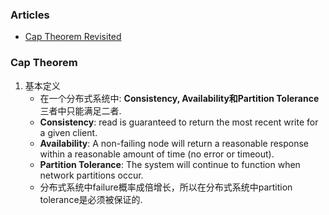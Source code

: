 ### Articles
* [Cap Theorem Revisited](http://robertgreiner.com/2014/08/cap-theorem-revisited/)
### Cap Theorem
1. 基本定义
	* 在一个分布式系统中: **Consistency, Availability和Partition Tolerance**三者中只能满足二者.
	* **Consistency**: read is guaranteed to return the most recent write for a given client.
	* **Availability**: A non-failing node will return a reasonable response within a reasonable amount of time (no error or timeout).
	* **Partition Tolerance**: The system will continue to function when network partitions occur.
	* 分布式系统中failure概率成倍增长，所以在分布式系统中partition tolerance是必须被保证的. 

